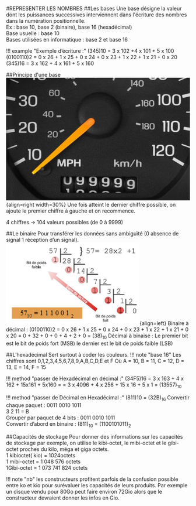 #REPRESENTER LES NOMBRES
##Les bases
Une base désigne la valeur dont les puissances successives interviennent dans l'écriture des nombres dans la numération positionnelle.  
Ex : base 10, base 2 (binaire), base 16 (hexadécimal)  
Base usuelle : base 10  
Bases utilisées en informatique : base 2 et base 16  

!!! example "Exemple d’écriture :"
	(345)10 = 3 x 102 +4 x 101 + 5 x 100
	(0100110)2 = 0 x 26 + 1 x 25 + 0 x 24 + 0 x 23 + 1 x 22 + 1 x 21 + 0 x 20
	(345)16 = 3 x 162 + 4 x 161 + 5 x 160

##Principe d'une base
![compteur](img/compteur.jpg){align=right width=30%}
Une fois atteint le dernier chiffre possible, on ajoute le premier chiffre à gauche et on recommence.

4 chiffres → 104 valeurs possibles (de 0 à 9999) 

##Le binaire
Pour transférer les données sans ambiguïté (0 absence de signal 1 réception d’un signal).
![conversion binaire decimal](img/conv_dec_bin.PNG){align=left}
Binaire à décimal :
(0100110)2 = 0 x 26 + 1 x 25 + 0 x 24 + 0 x 23 + 1 x 22 + 1 x 21 + 0 x 20
= 0 + 32 + 0 + 0 + 4 + 2 + 0 = (38)<sub>10</sub>
Décimal à binaise :
Le premier bit est le bit de poids fort (MSB) le dernier est le bit de poids faible (LSB)    

##L’hexadécimal
Sert surtout à coder les couleurs.
!!! note "base 16"
	Les chiffres sont 0,1,2,3,4,5,6,7,8,9,A,B,C,D,E et F
	Où A = 10, B = 11, C = 12, D = 13, E = 14, F = 15

!!! method "passer de Hexadécimal en décimal :"
	(34F5)16 = 3 x 163 + 4 x 162 + 15x161 + 5x160 =
	= 3 x 4096 + 4 x 256 + 15 x 16 + 5 x 1 = (13557)<sub>10</sub>

!!! method "passer de Décimal en Hexadécimal :"
	(811)10 = (32B)<sub>16</sub>
	Convertir chaque paquet : 0011 0010 1011  
								3 	2 	 11 = B  
	Grouper par paquet de 4 bits : 0011 0010 1011  
	Convertir d’abord en binaire : (811)<sub>10</sub> = (1100101011)<sub>2</sub>  


##Capacités de stockage
Pour donner des informations sur les capacités de stockage par exemple, on utilise le kibi-octet, le mibi-octet et le gibi-octet proches du kilo, méga et giga octets.  
1 kibioctet( kio) = 1024octets  
1 mibi-octet = 1 048 576 octets  
1Gibi-octet = 1 073 741 824 octets  

!!! note "nb"
	les constructeurs profitent parfois de la confusion possible entre ko et kio pour surévaluer les capacités de leurs produits. Par exemple un disque vendu pour 80Go peut faire environ 72Gio alors que le constructeur devraient donner les infos en Gio.